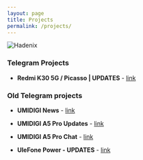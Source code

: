 ```yaml
---
layout: page
title: Projects
permalink: /projects/
---
```


![Hadenix](http://Hadenix.github.io/images/logo.png)

### Telegram Projects
* **Redmi K30 5G / Picasso | UPDATES** - [link](https://t.me/K30_5J)

### Old Telegram projects
* **UMIDIGI News** - [link](https://t.me/umidigi_news)

* **UMIDIGI A5 Pro Updates** - [link](https://t.me/UMIDIGIA5Pro)

* **UMIDIGI A5 Pro Chat** - [link](https://t.me/umidigia5prochat)

* **UleFone Power - UPDATES** - [link](https://t.me/ulefonepower1)
